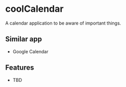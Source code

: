 # coolCalendar 
A calendar application to be aware of important things.

## Similar app
- Google Calendar 

## Features
- TBD